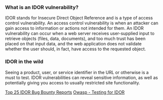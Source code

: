 ### What is an IDOR vulnerability?

IDOR stands for Insecure Direct Object Reference and is a type of access control vulnerability. An access control vulnerability is when an attacker can gain access to information or actions not intended for them. An IDOR vulnerability can occur when a web server receives user-supplied input to retrieve objects (files, data, documents), and too much trust has been placed on that input data, and the web application does not validate whether the user should, in fact, have access to the requested object.

### IDOR in the wild

Seeing a product, user, or service identifier in the URL or otherwise is a must to test. IDOR vulnerabilities can reveal sensitive information, as well as potentially giving you access to usually restricted site functionality.


[Top 25 IDOR Bug Bounty Reports](https://corneacristian.medium.com/top-25-idor-bug-bounty-reports-ba8cd59ad331) 
[Owasp - Testing for IDOR](https://owasp.org/www-project-web-security-testing-guide/latest/4-Web_Application_Security_Testing/05-Authorization_Testing/04-Testing_for_Insecure_Direct_Object_References)
